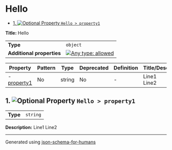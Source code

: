 # Hello

- [1. ![Optional](https://img.shields.io/badge/Optional-yellow) Property `Hello > property1`](#property1)

**Title:** Hello

|                           |                                                                                                                                   |
| ------------------------- | --------------------------------------------------------------------------------------------------------------------------------- |
| **Type**                  | `object`                                                                                                                          |
| **Additional properties** | [![Any type: allowed](https://img.shields.io/badge/Any%20type-allowed-green)](# "Additional Properties of any type are allowed.") |

| Property                   | Pattern | Type   | Deprecated | Definition | Title/Description |
| -------------------------- | ------- | ------ | ---------- | ---------- | ----------------- |
| - [property1](#property1 ) | No      | string | No         | -          | Line1<br />Line2  |

## <a name="property1"></a>1. ![Optional](https://img.shields.io/badge/Optional-yellow) Property `Hello > property1`

|          |          |
| -------- | -------- |
| **Type** | `string` |

**Description:** Line1
Line2

----------------------------------------------------------------------------------------------------------------------------
Generated using [json-schema-for-humans](https://github.com/coveooss/json-schema-for-humans)
